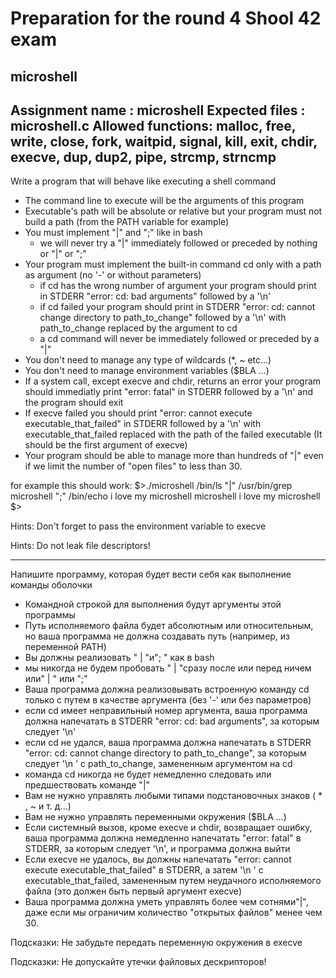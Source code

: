 # Preparation for the round 4 Shool 42 exam
## microshell
###
Assignment name  : microshell
Expected files   : microshell.c
Allowed functions: malloc, free, write, close, fork, waitpid, signal,
 kill, exit, chdir, execve, dup, dup2, pipe, strcmp, strncmp
--------------------------------------------------------------------------------------

Write a program that will behave like executing a shell command
- The command line to execute will be the arguments of this program
- Executable's path will be absolute or relative but your program 
must not build a path (from the PATH variable for example)
- You must implement "|" and ";" like in bash
	- we will never try a "|" immediately followed or preceded by
	 nothing or "|" or ";"
- Your program must implement the built-in command cd only with a
 path as argument (no '-' or without parameters)
	- if cd has the wrong number of argument your program should
	 print in STDERR "error: cd: bad arguments" followed by a '\n'
	- if cd failed your program should print in STDERR "error: cd:
	 cannot change directory to path_to_change" followed by a '\n'
	  with path_to_change replaced by the argument to cd
	- a cd command will never be immediately followed or preceded 
	by a "|"
- You don't need to manage any type of wildcards (*, ~ etc...)
- You don't need to manage environment variables ($BLA ...)
- If a system call, except execve and chdir, returns an error your 
program should immediatly print "error: fatal" in STDERR followed 
by a '\n' and the program should exit
- If execve failed you should print "error: cannot execute 
executable_that_failed" in STDERR followed by a '\n' with 
executable_that_failed replaced with the path of the failed 
executable (It should be the first argument of execve)
- Your program should be able to manage more than hundreds of 
"|" even if we limit the number of "open files" to less than 30.

for example this should work:
$>./microshell /bin/ls "|" /usr/bin/grep microshell ";" /bin/echo i love my microshell
microshell
i love my microshell
$>

Hints:
Don't forget to pass the environment variable to execve

Hints:
Do not leak file descriptors!
_____________________________________________________________________________________________________________________________

Напишите программу, которая будет вести себя как выполнение команды оболочки
- Командной строкой для выполнения будут аргументы этой программы
- Путь исполняемого файла будет абсолютным или относительным, но ваша программа не должна создавать путь (например, из переменной PATH)
- Вы должны реализовать " | "и"; " как в bash
- мы никогда не будем пробовать " | "сразу после или перед ничем или" | " или ";"
- Ваша программа должна реализовывать встроенную команду cd только с путем в качестве аргумента (без '-' или без параметров)
- если cd имеет неправильный номер аргумента, ваша программа должна напечатать в STDERR "error: cd: bad arguments", за которым следует '\n'
- если cd не удался, ваша программа должна напечатать в STDERR "error: cd: cannot change directory to path_to_change", за которым следует '\n ' с path_to_change, замененным аргументом на cd
- команда cd никогда не будет немедленно следовать или предшествовать команде "|"
- Вам не нужно управлять любыми типами подстановочных знаков ( * , ~ и т. д...)
- Вам не нужно управлять переменными окружения ($BLA ...)
- Если системный вызов, кроме execve и chdir, возвращает ошибку, ваша программа должна немедленно напечатать "error: fatal" в STDERR, за которым следует '\n', и программа должна выйти
- Если execve не удалось, вы должны напечатать "error: cannot execute executable_that_failed" в STDERR, а затем '\n ' с executable_that_failed, замененным путем неудачного исполняемого файла (это должен быть первый аргумент execve)
- Ваша программа должна уметь управлять более чем сотнями"|", даже если мы ограничим количество "открытых файлов" менее чем 30.

Подсказки:
Не забудьте передать переменную окружения в execve

Подсказки:
Не допускайте утечки файловых дескрипторов!
